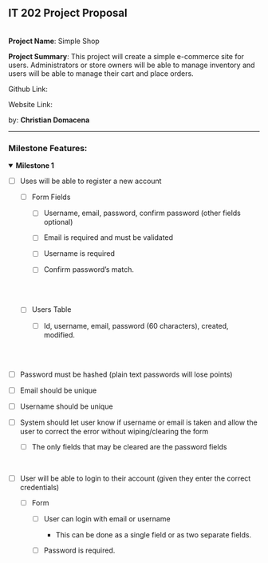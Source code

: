 ## **IT 202 Project Proposal**

\
**Project Name**: Simple Shop

**Project Summary**: This project will create a simple e-commerce site for users. Administrators or store owners will be able to manage inventory and users will be able to manage their cart and place orders.

Github Link:

Website Link:

by: **Christian Domacena**

---

### **Milestone Features**: 
<details open>
<summary><strong>Milestone 1 </strong> </summary>


- [ ] Uses will be able to register a new account
  - [ ] Form Fields
  
    - [ ] Username, email, password, confirm password (other fields optional) 
  
	- [ ] Email is required and must be validated
  
	- [ ]  Username is required

	- [ ] Confirm password’s match. 
  <br>
  <br>

  - [ ] Users Table
  
    - [ ] Id, username, email, password (60 characters), created, modified. 
  
<br>
<br>

  - [ ] Password must be hashed (plain text passwords will lose points)
  
  - [ ] Email should be unique
  
  - [ ] Username should be unique
  
  - [ ] System should let user know if username or email is taken and allow the user to correct the error without wiping/clearing the form
  
    - [ ] The only fields that may be cleared are the password fields

<br>

- [ ] User will be able to login to their account (given they enter the correct credentials)

  - [ ] Form
  
    - [ ] User can login with email or username
  
		- This can be done as a single field or as two separate fields.

    - [ ] Password is required.
  

</details>